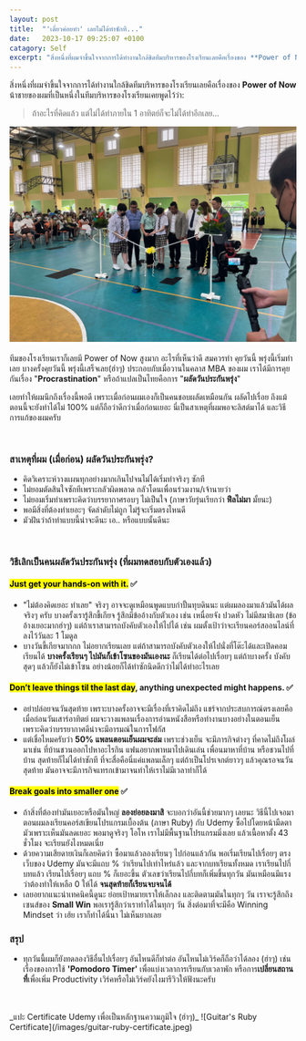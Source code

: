 ```yaml
---
layout: post
title:  "'เดี๋ยวค่อยทำ' เลยไม่ได้ทำซักที..."
date:   2023-10-17 09:25:07 +0100
catagory: Self
excerpt: "สิ่งหนึ่งที่ผมจำขึ้นใจจากการได้ทำงานใกล้ชิดทีมบริหารของโรงเรียนเลยคือเรื่องของ **Power of Now**"
---
```

สิ่งหนึ่งที่ผมจำขึ้นใจจากการได้ทำงานใกล้ชิดทีมบริหารของโรงเรียนเลยคือเรื่องของ **Power of Now** 
น้าชายของผมที่เป็นหนึ่งในทีมบริหารของโรงเรียนเคยพูดไว้ว่า:
<br>
> ถ้าอะไรที่คิดแล้ว แต่ไม่ได้ทำภายใน 1 อาทิตย์ก็จะไม่ได้ทำอีกเลย...

![Opening Ceremony Kajonkietsuksa](/images/ks-opening.jpeg)
<br>
<br>
ทีมของโรงเรียนเราก็เลยมี Power of Now สูงมาก อะไรที่เห็นว่าดี สมควรทำ คุยวันนี้ พรุ่งนี้เริ่มทำเลย บางครั้งคุยวันนี้ พรุ่งนี้เสร็จเลย(ฮ่าๆ) ประกอบกับเมื่อวานในคลาส MBA ของผม เราได้มีการคุยกันเรื่อง "**Procrastination**" หรือถ้าแปลเป็นไทยคือการ "**ผลัดวันประกันพรุ่ง**"

เลยทำให้ผมนึกถึงเรื่องนี้พอดี เพราะเมื่อก่อนผมเองก็เป็นคนชอบผลัดเหมือนกัน ผลัดไปเรื่อย ถึงแม้ตอนนี้จะยังทำได้ไม่ 100% แต่ก็ถือว่าดีกว่าเมื่อก่อนเยอะ นี่เป็นสาเหตุที่ผมพอจะลิสต์มาได้ และวิธีการแก้ของผมครับ

<br>

### __สาเหตุที่ผม (เมื่อก่อน) ผลัดวันประกันพรุ่ง?__

- คิดวิเคราะห์วางแผนทุกอย่างมากเกินไปจนไม่ได้เริ่มทำจริงๆ ซักที
- ไม่ยอมตัดสินใจซักทีเพราะกลัวผิดพลาด กลัวโดนเพื่อนร่วมงาน/เจ้านายว่า
- ไม่ยอมเริ่มทำเพราะคิดว่าบรรยากาศรอบๆ ไม่เป็นใจ (ภาษาวัยรุ่นเรียกว่า **ฟีลไม่มา** มั้ยนะ)
- พอมีสิ่งที่ต้องทำเยอะๆ จัดลำดับไม่ถูก ไม่รู้จะเริ่มตรงไหนดี
- มัวฝันว่าถ้าทำแบบนี้น่าจะดีนะ เอ.. หรือแบบนั้นดีนะ

<br>

### __วิธีเลิกเป็นคนผลัดวันประกันพรุ่ง (ที่ผมทดสอบกับตัวเองแล้ว)__
#### <mark> Just get your hands-on with it.</mark>  ✅
- "ไม่ต้องคิดเยอะ ทำเลย" จริงๆ อาจจะดูเหมือนพูดแบบกำปั้นทุบดินนะ แต่ผมลองมาแล้วมันได้ผลจริงๆ ครับ บางครั้งเรารู้สึกขี้เกียจ รู้สึกมีข้ออ้างกับตัวเอง เช่น เหนื่อยจัง ปวดหัว ไม่มีสมาธิเลย (ข้ออ้างเยอะมากฮ่าๆ) แต่ถ้าเราสามารถบังคับตัวเองให้ไปได้ เช่น ผมตั้งเป้าว่าจะเรียนคอร์สออนไลน์ที่ลงไว้วันละ 1 โมดูล 
- บางวันขี้เกียจมากกก ไม่อยากเรียนเลย แต่ถ้าสามารถบังคับตัวเองให้ไปนั่งที่โต๊ะได้และเปิดคอมเรียนได้ **บางครั้งเรียนๆ ไปมันก็เข้าโซนของมันเองนะ** ก็เรียนได้ต่อไปเรื่อยๆ แต่ถ้าบางครั้ง บังคับสุดๆ แล้วก็ยังไม่เข้าโซน อย่างน้อยก็ได้ทำซักนิดดีกว่าไม่ได้ทำอะไรเลย

#### <mark> Don’t leave things til the last day</mark>, anything unexpected might happens. ✅
- อย่าปล่อยจนวันสุดท้าย เพราะบางครั้งอาจจะมีเรื่องที่เราคิดไม่ถึง แชร์จากประสบการณ์ตรงเลยคือเมื่อก่อนวันเสาร์อาทิตย์ ผมจะวางแพลนเรื่องการอ่านหนังสือหรือทำงานบางอย่างในตอนเย็น เพราะคิดว่าบรรยากาศดีน่าจะมีอารมณ์ในการโฟกัส 
- แต่เชื่อไหมครับว่า **50% แพลนตอนเย็นผมจะล่ม** เพราะช่วงเย็น จะมีภารกิจต่างๆ ที่คาดไม่ถึงโผล่มาเช่น ที่บ้านชวนออกไปหาอะไรกิน แฟนอยากพาหมาไปเดินเล่น เพื่อนมาหาที่บ้าน หรือชวนไปที่บ้าน สุดท้ายก็ไม่ได้ทำซักที ที่จะสื่อคือนี่แค่แพลนเล็กๆ แต่ถ้าเป็นโปรเจกต์ยาวๆ แล้วคุณรอจนวันสุดท้าย มันอาจจะมีภารกิจแทรกเข้ามาจนทำให้เราไม่มีเวลาทำก็ได้

#### <mark> Break goals into smaller one</mark> ✅
- ถ้าสิ่งที่ต้องทำมันเยอะหรือมันใหญ่ **ลองย่อยลงมาสิ** จะบอกว่าอันนี้ช่วยมากๆ เลยนะ วิธีนี้ไปเจอมาตอนผมลงเรียนคอร์สเขียนโปรแกรมเบื้องต้น (ภาษา Ruby) กับ Udemy ซื้อไปโดยหน้ามืดตามัวเพราะเห็นมันลดเยอะ พอมาดูจริงๆ โอโห เราไม่มีพื้นฐานโปรแกรมมิ่งเลย แล้วเนื้อหาตั้ง 43 ชั่วโมง จะเรียนยังไงหมดเนี่ย
- ด้วยความเสียดายเงินก็เลยคิดว่า ซื้อมาแล้วลองเรียนๆ ไปก่อนแล้วกัน พอเริ่มเรียนไปเรื่อยๆ ตรงเว็บของ Udemy มันจะมีแถบ % ว่าเรียนไปเท่าไหร่แล้ว และจากบทเรียนทั้งหมด เราเรียนไปกี่บทแล้ว เรียนไปเรื่อยๆ แถบ % ก็เยอะขึ้น ตัวเลขว่าเรียนไปกี่บทก็เพิ่มขึ้นทุกวัน มันเหมือนมีแรงว่าต้องทำให้เหลือ 0 ให้ได้ **จนสุดท้ายก็เรียนจบจนได้**
- เลยอยากแนะนำเทคนิคนี้ดูนะ ย่อยเป้าหมายเราให้เล็กลง และติดตามมันในทุกๆ วัน เราจะรู้สึกถึงเซนส์ของ **Small Win** พอเรารู้สึกว่าเราทำได้ในทุกๆ วัน สิ่งต่อมาที่จะมีคือ Winning Mindset ว่า เฮ้ย เราก็ทำได้นี่นา ไม่เห็นยากเลย

### สรุป
- ทุกวันนี้ผมก็ยังทดลองวิธีอื่นไปเรื่อยๆ อันไหนดีก็ทำต่อ อันไหนไม่เวิร์คก็ถือว่าได้ลอง (ฮ่าๆ) เช่นเรื่องของการใช้ **'Pomodoro Timer'** เพื่อแบ่งเวลาการเรียนกับเวลาพัก หรือการ**เปลี่ยนสถานที่**เพื่อเพิ่ม Productivity เวิร์คหรือไม่เวิร์คยังไงมารีวิวให้ฟังนะครับ

<br>
<br>
_แปะ Certificate Udemy เพื่อเป็นหลักฐานความภูมิใจ (ฮ่าๆ)_
![Guitar's Ruby Certificate](/images/guitar-ruby-certificate.jpeg)